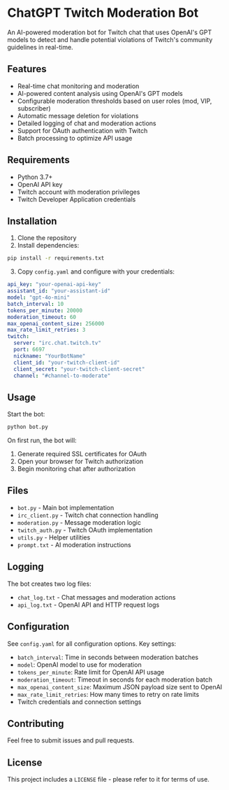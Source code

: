 # ChatGPT Twitch Moderation Bot

An AI-powered moderation bot for Twitch chat that uses OpenAI's GPT models to detect and handle potential violations of Twitch's community guidelines in real-time.

## Features

- Real-time chat monitoring and moderation
- AI-powered content analysis using OpenAI's GPT models
- Configurable moderation thresholds based on user roles (mod, VIP, subscriber)
- Automatic message deletion for violations
- Detailed logging of chat and moderation actions
- Support for OAuth authentication with Twitch
- Batch processing to optimize API usage

## Requirements

- Python 3.7+
- OpenAI API key
- Twitch account with moderation privileges
- Twitch Developer Application credentials

## Installation

1. Clone the repository
2. Install dependencies:
```sh
pip install -r requirements.txt
```

3. Copy `config.yaml` and configure with your credentials:
```yaml
api_key: "your-openai-api-key"
assistant_id: "your-assistant-id"
model: "gpt-4o-mini"
batch_interval: 10
tokens_per_minute: 20000
moderation_timeout: 60
max_openai_content_size: 256000
max_rate_limit_retries: 3
twitch:
  server: "irc.chat.twitch.tv"
  port: 6697
  nickname: "YourBotName"
  client_id: "your-twitch-client-id"
  client_secret: "your-twitch-client-secret"
  channel: "#channel-to-moderate"
```

## Usage

Start the bot:
```sh
python bot.py
```

On first run, the bot will:
1. Generate required SSL certificates for OAuth
2. Open your browser for Twitch authorization
3. Begin monitoring chat after authorization

## Files

- `bot.py` - Main bot implementation
- `irc_client.py` - Twitch chat connection handling
- `moderation.py` - Message moderation logic
- `twitch_auth.py` - Twitch OAuth implementation
- `utils.py` - Helper utilities
- `prompt.txt` - AI moderation instructions

## Logging

The bot creates two log files:
- `chat_log.txt` - Chat messages and moderation actions
- `api_log.txt` - OpenAI API and HTTP request logs

## Configuration

See `config.yaml` for all configuration options. Key settings:

- `batch_interval`: Time in seconds between moderation batches
- `model`: OpenAI model to use for moderation
- `tokens_per_minute`: Rate limit for OpenAI API usage
- `moderation_timeout`: Timeout in seconds for each moderation batch
- `max_openai_content_size`: Maximum JSON payload size sent to OpenAI
- `max_rate_limit_retries`: How many times to retry on rate limits
- Twitch credentials and connection settings

## Contributing

Feel free to submit issues and pull requests.

## License

This project includes a `LICENSE` file - please refer to it for terms of use.
